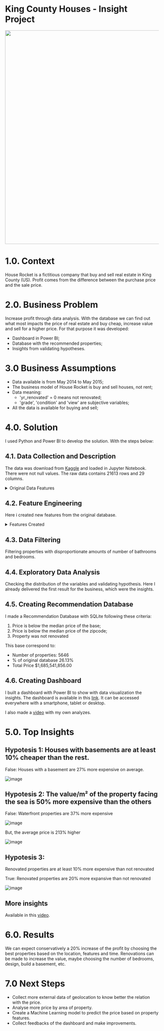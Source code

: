 # King County Houses - Insight Project

<img src="https://user-images.githubusercontent.com/77629603/164895726-ded8c237-d95a-4c08-8655-1dea0a9a4d69.png" alt="" style="width:700px;"/>

# 1.0. Context

House Rocket is a fictitious company that buy and sell real estate in King County (US). Profit comes from the difference between the purchase price and the sale price. 

# 2.0. Business Problem

Increase profit through data analysis. With the database we can find out what most impacts the price of real estate and buy cheap, increase value and sell for a higher price. For that purpose it was developed:
* Dashboard in Power BI;
* Database with the recommended properties;
* Insights from validating hypotheses.

# 3.0 Business Assumptions

* Data available is from May 2014 to May 2015;
* The business model of House Rocket is buy and sell houses, not rent;
* Data meaning:
  * 'yr_renovated' = 0 means not renovated;
  * 'grade', 'condition' and 'view' are subjective variables;
* All the data is available for buying and sell;

# 4.0. Solution

I used Python and Power BI to develop the solution. With the steps below:

## 4.1. Data Collection and Description

The data was download from [Kaggle](https://www.kaggle.com/datasets/harlfoxem/housesalesprediction/discussion/141767) and loaded in Jupyter Notebook. There were not null values. The raw data contains 21613 rows and 29 columns.

<details>
<summary>Original Data Features</summary>

| Feature       | Definition                                                                        |
|---------------|-----------------------------------------------------------------------------------|
| id            | Unique ID for each property available                                             |
| date          | Date that the property was available                                              |
| price         | Sale price of each property                                                       |
| bedrooms      | Number of bedrooms                                                                |
| bathrooms     | Number of bathrooms. 0.5 = toilet 0.75 = bathroom with shower or bathtub          |
| sqft_living   | Square footage of the apartments interior living space                            |
| sqft_lot      | Square footage of the land space                                                  |
| floors        | Number of floors                                                                  |
| waterfront    | 1 = Waterfront property, 0 = Not waterfront property                              |
| view          | Means how good the view of the property is from 0 to 4                            |
| condition     | Means how good the condition of the property is from 0 to 5                       |
| grade         | Unspecified                                                                       |
| sqft_above    | The square footage of the interior housing space that is above ground level       |
| sqft_basement | /The square footage of the interior housing space  that is below ground level     |
| yr_built      | The year that the construction of the property began                              |
| yr_renovated  | The year of the property’s last renovation                                        |
| zipcode       | What zipcode area the property is in                                              |
| lat           | Lattitude                                                                         |
| long          | Longitude                                                                         |
| sqft_living15 | The square footage of interior housing living space  for the nearest 15 neighbors |
| sqft_lot15    | The square footage of the land lots of the nearest 15 neighbors                   |

</details>

## 4.2. Feature Engineering

Here i created new features from the original database.


<details>
<summary>Features Created</summary>

| Feature   | Definition                                |
|-----------|-------------------------------------------|
| year      | Year extracted from date                  |
| month     | Month extracted from date                 |
| day       | Day extracted from date                   |
| season    | Season of the year                        |
| m²        | Conversion of "sqft_lot" to m²            |
| price/m²  | Price of m²                               |
| city      | City collected via API from lat and long  |
| basement  | Whether the property has basement or not  |
| renovated | Whether the property was renovated or not |

</details>

## 4.3. Data Filtering

Filtering properties with  disproportionate amounts of number of bathrooms and bedrooms.

## 4.4. Exploratory Data Analysis 

Checking the distribution of the variables and validating hypothesis. Here I already delivered the first result for the business, which were the insights.

## 4.5. Creating Recommendation Database

I made a Recommendation Database with SQLite following these criteria:
1. Price is below the median price of the base;
2. Price is below the median price of the zipcode;
3. Property was not renovated

This base correspond to:
* Number of properties: 5646
* % of original database 26.13%
* Total Price $1,685,541,856.00

## 4.6. Creating Dashboard 

I built a dashboard with Power BI to show with data visualization the insights. The dashboard is available in this [link](https://app.powerbi.com/view?r=eyJrIjoiNzExYzgyMDQtZjU5ZC00YzAzLTk4MzItYTI3MGQ2ZDM5MDJhIiwidCI6Ijg3MDk0MzhmLTMzNDItNGI0Yy1hZDY5LTNkMjFlMmY4OTZlOSJ9&pageName=ReportSection25f6ac0f4d2653587e84). It can be accessed everywhere with a smartphone, tablet or desktop.

I also made a [video](https://youtu.be/pgNkOtxIgPI) with my own analyzes.

# 5.0. Top Insights

## Hypotesis 1: Houses with basements are at least 10% cheaper than the rest.

False: Houses with a basement are 27% more expensive on average.

![image](https://user-images.githubusercontent.com/77629603/164895178-b8406bb8-e7b9-4086-ba18-9f2aae5261ed.png)


## Hypotesis 2: The value/m² of the property facing the sea is 50% more expensive than the others

False: Waterfront properties are 37% more expensive

![image](https://user-images.githubusercontent.com/77629603/164895287-09786dc5-6fb0-41c8-8c38-28cdc6518c84.png)


But, the average price is 213% higher

![image](https://user-images.githubusercontent.com/77629603/164895255-ade52319-c201-4ea1-a566-d9c9611dfed6.png)


## Hypotesis 3:

Renovated properties are at least 10% more expensive than not renovated

True: Renovated properties are 20% more expansive than not renovated

![image](https://user-images.githubusercontent.com/77629603/164895326-95089552-5252-488c-9bcf-6337929cffc2.png)

## More insights 

Available in this [video](https://youtu.be/pgNkOtxIgPI).

# 6.0. Results

We can expect conservatively a 20% increase of the profit by choosing the best properties based on the location, features and time. Renovations can be made to increase the value, maybe choosing the number of bedrooms, design, build a basement, etc. 

# 7.0 Next Steps

* Collect more external data of geolocation to know better the relation with the price.
* Analyse more price by area of property.
* Create a Machine Learning model to predict the price based on property features.
* Collect feedbacks of the dashboard and make improvements.




